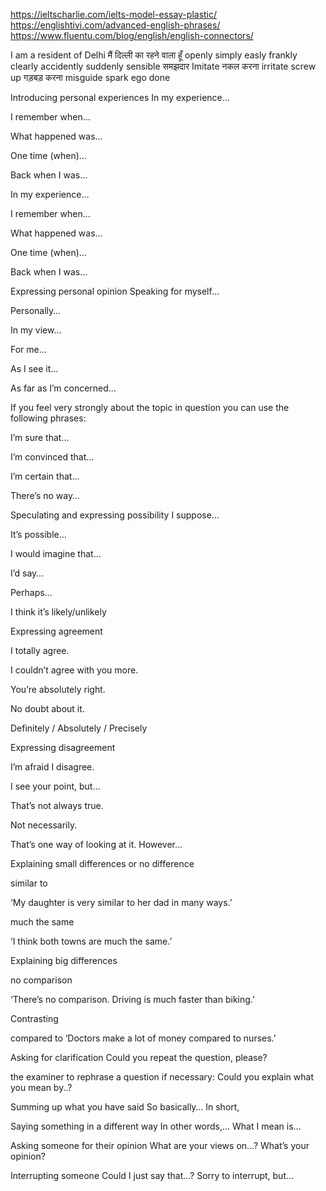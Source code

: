 https://ieltscharlie.com/ielts-model-essay-plastic/
https://englishtivi.com/advanced-english-phrases/
https://www.fluentu.com/blog/english/english-connectors/

I am a resident of Delhi  मैं दिल्ली का रहने वाला हूँ
openly 
simply
easly
frankly
clearly 
accidently
suddenly 
sensible समझदार 
Imitate नकल करना 
irritate
screw up गड़बड़ करना 
misguide
spark
ego
done

Introducing personal experiences
In my experience…

I remember when…

What happened was…

One time (when)…

Back when I was…


In my experience…

I remember when…

What happened was…

One time (when)…

Back when I was…

Expressing personal opinion
Speaking for myself…

Personally…

In my view…

For me…

As I see it…

As far as I’m concerned…

If you feel very strongly about the topic in question you can use the following phrases:

I’m sure that…

I’m convinced that…

I’m certain that…

There’s no way…


Speculating and expressing possibility
I suppose…

It’s possible…

I would imagine that…

I’d say…

Perhaps…

I think it’s likely/unlikely

Expressing agreement

I totally agree.

I couldn’t agree with you more.

You’re absolutely right.

No doubt about it.

Definitely / Absolutely / Precisely

Expressing disagreement

I’m afraid I disagree.

I see your point, but…

That’s not always true.

Not necessarily.

That’s one way of looking at it. However…

Explaining small differences or no difference

similar to

‘My daughter is very similar to her dad in many ways.’

much the same

‘I think both towns are much the same.’

Explaining big differences

no comparison

‘There’s no comparison. Driving is much faster than biking.’

Contrasting

compared to
‘Doctors make a lot of money compared to nurses.’

Asking for clarification
Could you repeat the question, please?

the examiner to rephrase a question if necessary:
Could you explain what you mean by..?

Summing up what you have said
So basically…
In short,

Saying something in a different way
In other words,…
What I mean is…

Asking someone for their opinion
What are your views on…?
What’s your opinion?

Interrupting someone
Could I just say that…?
Sorry to interrupt, but…
